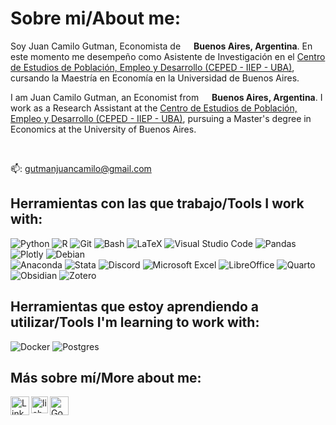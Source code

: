 <h1>Sobre mi/About me:</h1>

<p>Soy Juan Camilo Gutman, Economista de <img src="https://github.com/juancamilogutman/juancamilogutman/assets/113860274/a059f5be-86dd-473f-aff3-2f63414ef9b0" width="13"/> <b>Buenos Aires, Argentina</b>. En este momento me desempeño como Asistente de Investigación en el <a href="https://www.economicas.uba.ar/investigacion/institutos-y-centros/ceped/" target="_blank">Centro de Estudios de Población, Empleo y Desarrollo (CEPED - IIEP - UBA)</a>, cursando la Maestría en Economía en la Universidad de Buenos Aires.</p>


<p>I am Juan Camilo Gutman, an Economist from <img src="https://github.com/juancamilogutman/juancamilogutman/assets/113860274/a059f5be-86dd-473f-aff3-2f63414ef9b0" width="13"/> <b>Buenos Aires, Argentina</b>. I work as a Research Assistant at the <a href="https://www.economicas.uba.ar/investigacion/institutos-y-centros/ceped/" target="_blank">Centro de Estudios de Población, Empleo y Desarrollo (CEPED - IIEP - UBA)</a>, pursuing a Master's degree in Economics at the University of Buenos Aires.</p><br/>

📫: gutmanjuancamilo@gmail.com

<h2>Herramientas con las que trabajo/Tools I work with:</h2>
<p>  
  
  ![Python](https://img.shields.io/badge/python-3670A0?style=for-the-badge&logo=python&logoColor=ffdd54)
  ![R](https://img.shields.io/badge/r-%23276DC3.svg?style=for-the-badge&logo=r&logoColor=white)
  ![Git](https://img.shields.io/badge/git-%23F05033.svg?style=for-the-badge&logo=git&logoColor=white)
  ![Bash](https://img.shields.io/badge/bash-%23121011.svg?style=for-the-badge&logo=gnu-bash&logoColor=white)
  ![LaTeX](https://img.shields.io/badge/latex-%23008080.svg?style=for-the-badge&logo=latex&logoColor=white)
  ![Visual Studio Code](https://img.shields.io/badge/Visual%20Studio%20Code-0078d7.svg?style=for-the-badge&logo=visual-studio-code&logoColor=white)
  ![Pandas](https://img.shields.io/badge/pandas-%23150458.svg?style=for-the-badge&logo=pandas&logoColor=white)
  ![Plotly](https://img.shields.io/badge/Plotly-%233F4F75.svg?style=for-the-badge&logo=plotly&logoColor=white)
  ![Debian](https://img.shields.io/badge/Debian-D70A53?style=for-the-badge&logo=debian&logoColor=white) <br /> 
  ![Anaconda](https://img.shields.io/badge/Anaconda-%2344A833.svg?style=for-the-badge&logo=anaconda&logoColor=white)
  ![Stata](https://img.shields.io/badge/STATA-025E8C?style=for-the-badge)
  ![Discord](https://img.shields.io/badge/Discord-%235865F2.svg?style=for-the-badge&logo=discord&logoColor=white)
  ![Microsoft Excel](https://img.shields.io/badge/Microsoft_Excel-217346?style=for-the-badge&logo=microsoft-excel&logoColor=white)
  ![LibreOffice](https://img.shields.io/badge/LibreOffice-%2318A303?style=for-the-badge&logo=LibreOffice&logoColor=white)
  ![Quarto](https://img.shields.io/badge/Quarto-39729E.svg?style=for-the-badge&logo=Quarto&logoColor=white)
  ![Obsidian](https://img.shields.io/badge/Obsidian-%23483699.svg?style=for-the-badge&logo=obsidian&logoColor=white)
  ![Zotero](https://img.shields.io/badge/Zotero-CC2936.svg?style=for-the-badge&logo=Zotero&logoColor=white)
</p>


<h2>Herramientas que estoy aprendiendo a utilizar/Tools I'm learning to work with:</h2>
<p>  

![Docker](https://img.shields.io/badge/docker-%230db7ed.svg?style=for-the-badge&logo=docker&logoColor=white)
![Postgres](https://img.shields.io/badge/postgres-%23316192.svg?style=for-the-badge&logo=postgresql&logoColor=white)
</p>

<!---
<h2>Herramientas que estoy aprendiendo a utilizar/Tools I'm learning to work with:</h2>
<p>  
  
![AWS](https://img.shields.io/badge/AWS-%23FF9900.svg?style=for-the-badge&logo=amazon-aws&logoColor=white)
![Google Cloud](https://img.shields.io/badge/GoogleCloud-%234285F4.svg?style=for-the-badge&logo=google-cloud&logoColor=white)
![Power Bi](https://img.shields.io/badge/power_bi-F2C811?style=for-the-badge&logo=powerbi&logoColor=black)
![Docker](https://img.shields.io/badge/docker-%230db7ed.svg?style=for-the-badge&logo=docker&logoColor=white)
![Postgres](https://img.shields.io/badge/postgres-%23316192.svg?style=for-the-badge&logo=postgresql&logoColor=white)
![MySQL](https://img.shields.io/badge/mysql-4479A1.svg?style=for-the-badge&logo=mysql&logoColor=white)
</p>
--->

## Más sobre mí/More about me:  
<!--- [<img align="left" alt="Website"        width="30px" src="https://img.icons8.com/?size=80&id=i5AvNTkFop7s&format=png" />][website]
[<img align="left" alt="X"        width="30px" src="https://img.icons8.com/?size=64&id=bG29Ckcdp6YP&format=png" />][twitter] --->
[<img align="left" alt="LinkedIn"       width="30px" src="https://img.icons8.com/?size=64&id=118979&format=png" />][linkedin]
[<img align="left" alt="lichess"      width="27px" src="https://avatars.githubusercontent.com/u/16491637?v=4" />][lichess]
[<img align="left" alt="Goodreads"      width="30px" src="https://www.goodreads.com/images/icons/goodreads_icon_100x100.png?1297385984" />][goodreads]


<!--- [website]: https://lcaravaggio.github.io/ 
[twitter]: https://x.com/leocaravaggio --->
[linkedin]: https://www.linkedin.com/in/juancamilogutman
[lichess]: https://lichess.org/@/Juancajedrez
[goodreads]: https://www.goodreads.com/user/show/142800098-juan-camilo-gutman
<!---
- 👋 Hi, I’m @juancamilogutman
- 👀 I’m interested in economics and statistics
- 🌱 I’m currently learning Python and R
- 💞️ I’m looking to collaborate on Data Science projects
- 📫 How to reach me: gutmanjuancamilo@gmail.com

![Linux](https://img.shields.io/badge/Linux-FCC624?style=for-the-badge&logo=linux&logoColor=black)
  
![SciPy](https://img.shields.io/badge/SciPy-%230C55A5.svg?style=for-the-badge&logo=scipy&logoColor=%white)
![scikit-learn](https://img.shields.io/badge/scikit--learn-%23F7931E.svg?style=for-the-badge&logo=scikit-learn&logoColor=white)
![TensorFlow](https://img.shields.io/badge/TensorFlow-%23FF6F00.svg?style=for-the-badge&logo=TensorFlow&logoColor=white)

![Jupyter Notebook](https://img.shields.io/badge/jupyter-%23FA0F00.svg?style=for-the-badge&logo=jupyter&logoColor=white)
![RStudio](https://img.shields.io/badge/RStudio-4285F4?style=for-the-badge&logo=rstudio&logoColor=white)
![PyCharm](https://img.shields.io/badge/pycharm-143?style=for-the-badge&logo=pycharm&logoColor=black&color=black&labelColor=green)
![Notion](https://img.shields.io/badge/Notion-%23000000.svg?style=for-the-badge&logo=notion&logoColor=white)

![Keras](https://img.shields.io/badge/Keras-%23D00000.svg?style=for-the-badge&logo=Keras&logoColor=white)
![mlflow](https://img.shields.io/badge/mlflow-%23d9ead3.svg?style=for-the-badge&logo=numpy&logoColor=blue)



Todas las medallas de:
- https://github.com/Ileriayo/markdown-badges
- https://home.aveek.io/GitHub-Profile-Badges/

con </br> se salta de línea

para una futura sección de productividad:
https://img.shields.io/badge/Slack-4A154B.svg?style=for-the-badge&logo=Slack&logoColor=white
https://img.shields.io/badge/Trello-0052CC.svg?style=for-the-badge&logo=Trello&logoColor=white
https://img.shields.io/badge/Discord-5865F2.svg?style=for-the-badge&logo=Discord&logoColor=white
notion y obsidian las movería acá

y, de marketing... aunque preferiría no hacerlo, como dice bartleby
https://img.shields.io/badge/Google%20Ads-4285F4.svg?style=for-the-badge&logo=Google-Ads&logoColor=white
https://img.shields.io/badge/LinkedIn-0A66C2.svg?style=for-the-badge&logo=LinkedIn&logoColor=white
https://img.shields.io/badge/Meta-0467DF.svg?style=for-the-badge&logo=Meta&logoColor=white
https://img.shields.io/badge/Google%20Analytics-E37400.svg?style=for-the-badge&logo=Google-Analytics&logoColor=white
https://img.shields.io/badge/Looker-4285F4.svg?style=for-the-badge&logo=Looker&logoColor=white
--->
